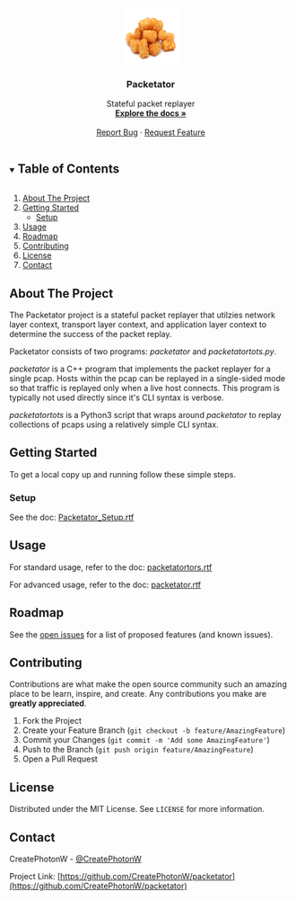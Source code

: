 <!--
*** Thanks for checking out the Best-README-Template. If you have a suggestion
*** that would make this better, please fork the repo and create a pull request
*** or simply open an issue with the tag "enhancement".
*** Thanks again! Now go create something AMAZING! :D
***
***
***
*** To avoid retyping too much info. Do a search and replace for the following:
*** CreatePhotonW, packetator, @CreatePhotonW, email, Packetator, Stateful packet replayer
-->



<!-- PROJECT SHIELDS -->
<!--
*** I'm using markdown "reference style" links for readability.
*** Reference links are enclosed in brackets [ ] instead of parentheses ( ).
*** See the bottom of this document for the declaration of the reference variables
*** for contributors-url, forks-url, etc. This is an optional, concise syntax you may use.
*** https://www.markdownguide.org/basic-syntax/#reference-style-links
-->
<!--
[![Contributors][contributors-shield]][contributors-url]
[![Forks][forks-shield]][forks-url]
[![Stargazers][stars-shield]][stars-url]
[![Issues][issues-shield]][issues-url]
[![MIT License][license-shield]][license-url]
[![LinkedIn][linkedin-shield]][linkedin-url]
-->


<!-- PROJECT LOGO -->
<br />
<p align="center">
  <a href="https://github.com/CreatePhotonW/packetator">
    <img src="tots.png" alt="Logo" width="100" height="100"> 
  </a>

  <h3 align="center">Packetator</h3>

  <p align="center">
    Stateful packet replayer
    <br />
    <a href="https://github.com/CreatePhotonW/packetator/tree/main/docs"><strong>Explore the docs »</strong></a>
    <br />
    <br />
    <!--
    <a href="https://github.com/CreatePhotonW/packetator">View Demo</a>
    ·
    -->
    <a href="https://github.com/CreatePhotonW/packetator/issues">Report Bug</a>
    ·
    <a href="https://github.com/CreatePhotonW/packetator/issues">Request Feature</a>
  </p>
</p>



<!-- TABLE OF CONTENTS -->
<details open="open">
  <summary><h2 style="display: inline-block">Table of Contents</h2></summary>
  <ol>
    <li>
      <a href="#about-the-project">About The Project</a>
    </li>
    <li>
      <a href="#getting-started">Getting Started</a>
      <ul>
        <li><a href="#Setup">Setup</a></li>
      </ul>
    </li>
    <li><a href="#usage">Usage</a></li>
    <li><a href="#roadmap">Roadmap</a></li>
    <li><a href="#contributing">Contributing</a></li>
    <li><a href="#license">License</a></li>
    <li><a href="#contact">Contact</a></li>
  </ol>
</details>



<!-- ABOUT THE PROJECT -->
## About The Project

<!--
[![Product Name Screen Shot][product-screenshot]](https://example.com)
-->

The Packetator project is a stateful packet replayer that utilzies network layer context, transport layer context, and application layer context to determine the success of the packet replay.

Packetator consists of two programs: _packetator_ and _packetatortots.py_.

_packetator_ is a C++ program that implements the packet replayer for a single pcap. Hosts within the pcap can be replayed in a single-sided mode so that traffic is replayed only when a live host connects. This program is typically not used directly since it's CLI syntax is verbose.

_packetatortots_ is a Python3 script that wraps around _packetator_ to replay collections of pcaps using a relatively simple CLI syntax.

<!-- 
### Built With

* []()
* []()
* []()

-->



<!-- GETTING STARTED -->
## Getting Started

To get a local copy up and running follow these simple steps.

### Setup

See the doc: [Packetator_Setup.rtf](docs/Packetator_Setup.rtf)


<!-- USAGE EXAMPLES -->
## Usage
For standard usage, refer to the doc: [packetatortors.rtf](docs/packetatortots.rtf)

For advanced usage, refer to the doc: [packetator.rtf](docs/packetator.rtf)

<!-- ROADMAP -->
## Roadmap

See the [open issues](https://github.com/CreatePhotonW/packetator/issues) for a list of proposed features (and known issues).



<!-- CONTRIBUTING -->
## Contributing

Contributions are what make the open source community such an amazing place to be learn, inspire, and create. Any contributions you make are **greatly appreciated**.

1. Fork the Project
2. Create your Feature Branch (`git checkout -b feature/AmazingFeature`)
3. Commit your Changes (`git commit -m 'Add some AmazingFeature'`)
4. Push to the Branch (`git push origin feature/AmazingFeature`)
5. Open a Pull Request



<!-- LICENSE -->
## License

Distributed under the MIT License. See `LICENSE` for more information.



<!-- CONTACT -->
## Contact

CreatePhotonW - [@CreatePhotonW](https://twitter.com/CreatePhotonW)

Project Link: [https://github.com/CreatePhotonW/packetator](https://github.com/CreatePhotonW/packetator)



<!-- MARKDOWN LINKS & IMAGES -->
<!-- https://www.markdownguide.org/basic-syntax/#reference-style-links -->
[contributors-shield]: https://img.shields.io/github/contributors/CreatePhotonW/repo.svg?style=for-the-badge
[contributors-url]: https://github.com/CreatePhotonW/repo/graphs/contributors
[forks-shield]: https://img.shields.io/github/forks/CreatePhotonW/repo.svg?style=for-the-badge
[forks-url]: https://github.com/CreatePhotonW/repo/network/members
[stars-shield]: https://img.shields.io/github/stars/CreatePhotonW/repo.svg?style=for-the-badge
[stars-url]: https://github.com/CreatePhotonW/repo/stargazers
[issues-shield]: https://img.shields.io/github/issues/CreatePhotonW/repo.svg?style=for-the-badge
[issues-url]: https://github.com/CreatePhotonW/repo/issues
[license-shield]: https://img.shields.io/github/license/CreatePhotonW/repo.svg?style=for-the-badge
[license-url]: https://github.com/CreatePhotonW/repo/blob/master/LICENSE.txt
[linkedin-shield]: https://img.shields.io/badge/-LinkedIn-black.svg?style=for-the-badge&logo=linkedin&colorB=555
[linkedin-url]: https://linkedin.com/in/CreatePhotonW
